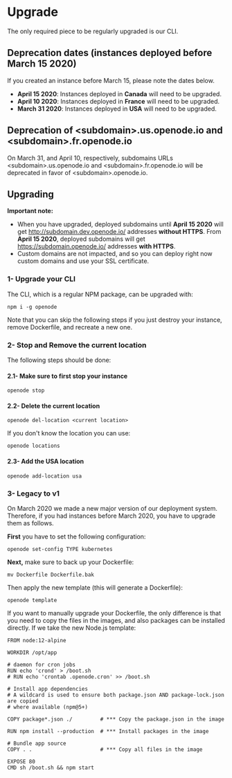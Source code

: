 # Upgrade

The only required piece to be regularly upgraded is our CLI.

## Deprecation dates (instances deployed before March 15 2020)

If you created an instance before March 15, please note the dates below.

* **April 15 2020**: Instances deployed in **Canada** will need to be upgraded.
* **April 10 2020**: Instances deployed in **France** will need to be upgraded.
* **March 31 2020**: Instances deployed in **USA** will need to be upgraded.

## Deprecation of \<subdomain\>.us.openode.io and \<subdomain\>.fr.openode.io

On March 31, and April 10, respectively, subdomains URLs \<subdomain\>.us.openode.io and \<subdomain\>.fr.openode.io will be deprecated in favor of \<subdomain\>.openode.io.

## Upgrading

**Important note:**

* When you have upgraded, deployed subdomains until **April 15 2020** will
get http://subdomain.dev.openode.io/ addresses **without HTTPS**. From **April 15 2020**, deployed subdomains will get https://subdomain.openode.io/ addresses **with HTTPS**.
* Custom domains are not impacted, and so you can deploy right now custom domains and use your SSL certificate.

### 1- Upgrade your CLI

The CLI, which is a regular NPM package, can be upgraded with:

    npm i -g openode

Note that you can skip the following steps if you just destroy your instance, remove Dockerfile, and recreate a new one.

### 2- Stop and Remove the current location

The following steps should be done:

#### 2.1- Make sure to first stop your instance

    openode stop

#### 2.2- Delete the current location

    openode del-location <current location>

If you don't know the location you can use:

    openode locations

#### 2.3- Add the USA location

    openode add-location usa

### 3- Legacy to v1

On March 2020 we made a new major version of our deployment system. Therefore, if you
had instances before March 2020, you have to upgrade them as follows.

**First** you have to set the following configuration:

    openode set-config TYPE kubernetes

**Next,** make sure to back up your Dockerfile:

    mv Dockerfile Dockerfile.bak

Then apply the new template (this will generate a Dockerfile):

    openode template


If you want to manually upgrade your Dockerfile, the only difference is that you need to 
copy the files in the images, and also packages can be installed directly. 
If we take the new Node.js template:

    FROM node:12-alpine

    WORKDIR /opt/app

    # daemon for cron jobs
    RUN echo 'crond' > /boot.sh
    # RUN echo 'crontab .openode.cron' >> /boot.sh

    # Install app dependencies
    # A wildcard is used to ensure both package.json AND package-lock.json are copied
    # where available (npm@5+)

    COPY package*.json ./         # *** Copy the package.json in the image

    RUN npm install --production  # *** Install packages in the image

    # Bundle app source
    COPY . .                      # *** Copy all files in the image

    EXPOSE 80
    CMD sh /boot.sh && npm start

